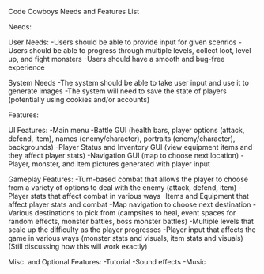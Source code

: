 Code Cowboys Needs and Features List

Needs:

User Needs:
-Users should be able to provide input for given scenrios
-Users should be able to progress through multiple levels, collect loot, level up, and fight monsters
-Users should have a smooth and bug-free experience

System Needs
-The system should be able to take user input and use it to generate images
-The system will need to save the state of players (potentially using cookies and/or accounts)

Features:

UI Features:
-Main menu
-Battle GUI (health bars, player options (attack, defend, item), names (enemy/character), portraits (enemy/character), backgrounds)
-Player Status and Inventory GUI (view equipment items and they affect player stats)
-Navigation GUI (map to choose next location)
-Player, monster, and item pictures generated with player input

Gameplay Features:
-Turn-based combat that allows the player to choose from a variety of options to deal with the enemy (attack, defend, item)
-Player stats that affect combat in various ways
-Items and Equipment that affect player stats and combat
-Map navigation to choose next destination
-Various destinations to pick from (campsites to heal, event spaces for random effects, monster battles, boss monster battles)
-Multiple levels that scale up the difficulty as the player progresses
-Player input that affects the game in various ways (monster stats and visuals, item stats and visuals) (Still discussing how this will work exactly)

Misc. and Optional Features:
-Tutorial
-Sound effects
-Music
